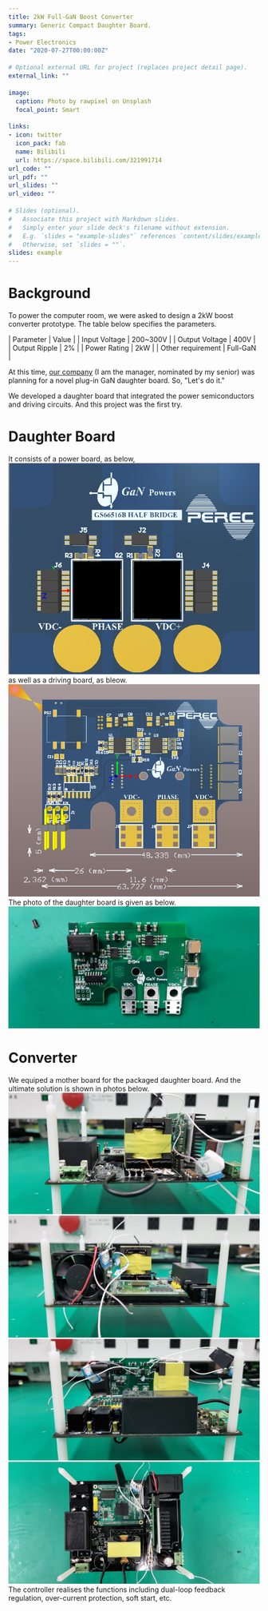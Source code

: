 ```yaml
---
title: 2kW Full-GaN Boost Converter
summary: Generic Compact Daughter Board.
tags:
- Power Electronics
date: "2020-07-27T00:00:00Z"

# Optional external URL for project (replaces project detail page).
external_link: ""

image:
  caption: Photo by rawpixel on Unsplash
  focal_point: Smart

links:
- icon: twitter
  icon_pack: fab
  name: Bilibili
  url: https://space.bilibili.com/321991714
url_code: ""
url_pdf: ""
url_slides: ""
url_video: ""

# Slides (optional).
#   Associate this project with Markdown slides.
#   Simply enter your slide deck's filename without extension.
#   E.g. `slides = "example-slides"` references `content/slides/example-slides.md`.
#   Otherwise, set `slides = ""`.
slides: example
---
```

# Background
To power the computer room, we were asked to design a 2kW boost converter prototype. The table below specifies the parameters.

| Parameter | Value |
| Input Voltage | 200~300V |
| Output Voltage | 400V |
| Output Ripple | 2% | 
| Power Rating | 2kW |
| Other requirement | Full-GaN |

At this time, [our company](https://shop34012880.taobao.com/?spm=a230r.7195193.1997079397.2.36a35baao0FdHc) (I am the manager, nominated by my senior) was planning for a novel plug-in GaN daughter board. So, "Let's do it."

We developed a daughter board that integrated the power semiconductors and driving circuits. And this project was the first try. 



# Daughter Board
It consists of a power board, as below,
<img src = "GaN_Power_Board.png ">  
as well as a driving board, as bleow. 
<img src = "GaN_Daughter_Board.png">
The photo of the daughter board is given as below. 
<img src = "daughter_board.jpg">

# Converter
We equiped a mother board for the packaged daughter board. And the ultimate solution is shown in photos below.
<img src = "Aside.jpg ">
<img src = "B_side.jpg ">
<img src = "C_side.jpg ">
<img src = "E_side.jpg ">
The controller realises the functions including dual-loop feedback regulation, over-current protection, soft start, etc.  
